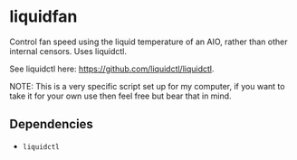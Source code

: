 # liquidfan

Control fan speed using the liquid temperature of an AIO, rather than other internal censors. Uses liquidctl.

See liquidctl here: https://github.com/liquidctl/liquidctl.

NOTE: This is a very specific script set up for my computer, if you want to take it for your own use then feel free but bear that in mind.

## Dependencies

- `liquidctl`